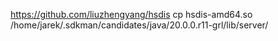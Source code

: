 https://github.com/liuzhengyang/hsdis
cp hsdis-amd64.so /home/jarek/.sdkman/candidates/java/20.0.0.r11-grl/lib/server/
